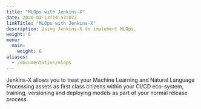 ```yaml
---
title: "MLOps with Jenkins-X"
date: 2020-03-13T14:57:07Z
linkTitle: "MLOps with Jenkins-X"
description: Using Jenkins-X to implement MLOps.
weight: 6
menu:
  main:
    weight: 6
aliases:
  - /documentation/mlops
---
```


Jenkins-X allows you to treat your Machine Learning and Natural Language Processing assets as first class citizens within your CI/CD eco-system, training, versioning and deploying models as part of your normal release process.